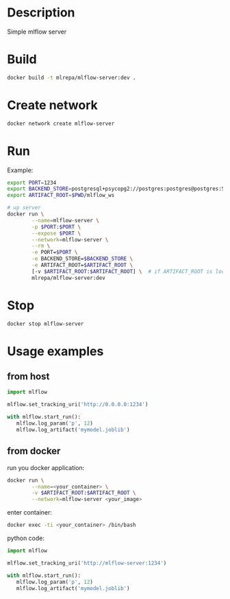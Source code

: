 # Description

Simple mlflow server


# Build

```bash
docker build -t mlrepa/mlflow-server:dev .
```


# Create network
```bash
docker network create mlflow-server
```

# Run

Example:

```bash
export PORT=1234
export BACKEND_STORE=postgresql+psycopg2://postgres:postgres@postgres:5432/postgres
export ARTIFACT_ROOT=$PWD/mlflow_ws

# up server
docker run \
        --name=mlflow-server \
        -p $PORT:$PORT \
        --expose $PORT \
        --network=mlflow-server \
        --rm \
        -e PORT=$PORT \
        -e BACKEND_STORE=$BACKEND_STORE \
        -e ARTIFACT_ROOT=$ARTIFACT_ROOT \
        [-v $ARTIFACT_ROOT:$ARTIFACT_ROOT] \  # if ARTIFACT_ROOT is local folder
        mlrepa/mlflow-server:dev
```


# Stop

```bash
docker stop mlflow-server
```

# Usage examples

## from host

```python
import mlflow

mlflow.set_tracking_uri('http://0.0.0.0:1234')

with mlflow.start_run(): 
   mlflow.log_param('p', 12) 
   mlflow.log_artifact('mymodel.joblib') 
```

## from docker

run you docker application:

```bash
docker run \
        --name=<your_container> \
        -v $ARTIFACT_ROOT:$ARTIFACT_ROOT \
        --network=mlflow-server <your_image>
```

enter container:

```bash
docker exec -ti <your_container> /bin/bash 
```

python code:

```python
import mlflow

mlflow.set_tracking_uri('http://mlflow-server:1234')

with mlflow.start_run(): 
   mlflow.log_param('p', 12) 
   mlflow.log_artifact('mymodel.joblib')
```